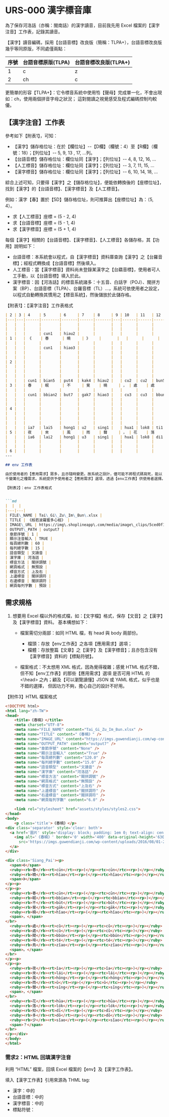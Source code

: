 # URS-000 漢字標音庫

為了保存河洛話（亦稱：閩南話）的漢字讀音，目前我先用 Excel 檔案的【漢字注音】工作表，記錄其讀音。

【漢字】讀音編碼，採用【台語音標】改良版（簡稱：TLPA+），台語音標改良版幾乎等同原版，不同處僅兩點：

|序號|台語音標原版(TLPA)|台語音標改良版(TLPA+)|
|----|---------|-----------|
| 1 |c  | z |
| 2 |ch | c |

更簡單的形容【TLPA+】：它令標音系統中使用笉【聲母】完成單一化，不會出現如：ch，使用兩個拼音字母之狀況；
這對閱讀之視覺感受及程式編碼控制均較優。

## 【漢字注音】工作表

參考如下【附表1】，可知：

- 【漢字】儲存格位址：在於【欄位址】--【D欄】（欄號：4）至【R欄】（欄號：18）；【列位址】-- 5, 9, 13 , 17, ...列。
- 【台語音標】儲存格位址：欄位址同【漢字】；【列位址】-- 4, 8, 12, 16, ...
- 【人工標音】儲存格位址：欄位址同【漢字】；【列位址】-- 3, 7, 11, 15, ...
- 【漢字標音】儲存格位址：欄位址同【漢字】；【列位址】-- 6, 10, 14, 18, ...

綜合上述可知，只要得【漢字】之【儲存格位址】，便能依轉換後的【座標位址】，找到【漢字】的【台語音標】、【漢字標音】及【人工標音】。

例如：漢字【春】置於【5D】儲存格位址，則可推算出【座標位址】為：（5, 4）。

- 求【人工標音】座標 = (5 - 2, 4)
- 求【台語音標】座標 = (5 - 1, 4)
- 求【漢字標音】座標 = (5 + 1, 4)

每個【漢字】相關的【台語音標】、【漢字標音】、【人工標音】各儲存格，其【功用】說明如下：

- 台語音標：本系統會以程式，自【漢字標音】資料庫查詢【漢字】之【台羅音標】；經程式轉換成【台語音標】然後填入。
- 人工標音：當【漢字標音】資料尚未登錄某漢字之【台羂音標】，使用者可人工手動，以【台語音標】填入於此。
- 漢字標音：因【河洛話】的標音系統諸多：十五音、白話字（POJ）、閩拼方案（BP）、台語音標（TLPA）、台羅音標（TL）...，系統可依使用者之設定，以程式自動轉換其慣用之【標音系統】，然後儲放於此儲存格。

【附表1】：【漢字注音】工作表格式

```md
| 2 | 3 | 4    | 5      | 6     | 7    | 8     | 9 | 10   | 11   | 12    | 13   | 14    | 15 | 16 | 17 | 18 |
|---|---|------|--------|-------|------|-------|---|------|------|-------|------|-------|----|----|----|----|
|   |   |      |        |       |      |       |   |      |      |       |      |       |    |    |    |    |
|   |   |      |        |       |      |       |   |      |      |       |      |       |    |    |    |    |
|   |   |      | cun1   | hiau2 |      |       |   |      |      |       |      |       |    |    |    |    |
| 1 |   | 《    | 春      | 曉     | 》    |       |   |      |      |       |      |       |    |    |    |    |
|   |   |      |        |       |      |       |   |      |      |       |      |       |    |    |    |    |
|   |   |      | cun1   | hiao3 |      |       |   |      |      |       |      |       |    |    |    |    |
|   |   |      |        |       |      |       |   |      |      |       |      |       |    |    |    |    |
|   |   |      |        |       |      |       |   |      |      |       |      |       |    |    |    |    |
| 2 |   |      |        |       |      |       |   |      |      |       |      |       |    |    |    |    |
|   |   |      |        |       |      |       |   |      |      |       |      |       |    |    |    |    |
|   |   |      |        |       |      |       |   |      |      |       |      |       |    |    |    |    |
|   |   |      |        |       |      |       |   |      |      |       |      |       |    |    |    |    |
|   |   | cun1 | bian5  | put4  | kak4 | hiau2 |   | cu2  | cu2  | bun5  | the5 | ziau2 |    |    |    |    |
| 3 |   | 春    | 眠      | 不     | 覺    | 曉     | ， | 處    | 處    | 聞     | 啼    | 鳥     | 。  |    |    |    |
|   |   |      |        |       |      |       |   |      |      |       |      |       |    |    |    |    |
|   |   | cun1 | bbian2 | but7  | gak7 | hiao3 |   | cu3  | cu3  | bbun2 | te2  | ziao3 |    |    |    |    |
|   |   |      |        |       |      |       |   |      |      |       |      |       |    |    |    |    |
|   |   |      |        |       |      |       |   |      |      |       |      |       |    |    |    |    |
| 4 |   |      |        |       |      |       |   |      |      |       |      |       |    |    |    |    |
|   |   |      |        |       |      |       |   |      |      |       |      |       |    |    |    |    |
|   |   |      |        |       |      |       |   |      |      |       |      |       |    |    |    |    |
|   |   |      |        |       |      |       |   |      |      |       |      |       |    |    |    |    |
|   |   | ia7  | lai5   | hong1 | u2   | sing1 |   | hua1 | lok8 | ti1   | to1  | siau2 |    |    |    |    |
| 5 |   | 夜    | 來      | 風     | 雨    | 聲     | ， | 花    | 落    | 知     | 多    | 少     | ？  | φ  |    |    |
|   |   | ia6  | lai2   | hong1 | u3   | sing1 |   | hua1 | lok8 | di1   | do1  | siao3 |    |    |    |    |
|   |   |      |        |       |      |       |   |      |      |       |      |       |    |    |    |    |
|   |   |      |        |       |      |       |   |      |      |       |      |       |    |    |    |    |
| 6 |   |      |        |       |      |       |   |      |      |       |      |       |    |    |    |    |
---

## env 工作表

由於使用者的【應用需求】眾多，且亦隨時變更。故系統之設計，儘可能不將程式碼寫死，能以【參數】觀點滿足
千變萬化之種需求。系統提供予使用者之【應用需求】選項，透過【env工作表】供使用者選擇。

【附表2】：env 工作表格式


```md
|  |  |
|---|---|
| FILE\_NAME | Tai\_Gi\_Zu\_Im\_Bun\.xlsx |
| TITLE | 《般若波羅蜜多心經》 |
| IMAGE\_URL | https://img\.shoplineapp\.com/media/image\_clips/5ced0f1bd62fc3392bb34287/original\.jpg?1559039769 |
| OUTPUT\_PATH | output7 |
| 章節序號 | 1 |
| 顯示注音輸入 | TRUE |
| 每頁總列數 | 60 |
| 每列總字數 | 15 |
| 語音類型 | 文讀音 |
| 漢字庫 | 河洛話 |
| 標音方法 | 閩拼調號 |
| 網頁格式 | 無預設 |
| 標音方式 | 上及右 |
| 上邊標音 | 閩拼調符 |
| 右邊標音 | 閩拼調符 |
| 網頁每列字數 | 預設 |
```

## 需求規格

1. 想要用 Excel 檔以外的格式檔，如：【文字檔】格式，保存【文音】之【漢字】及【漢字標音】資料。
基本構想如下：

    - 檔案需切分兩部：如同 HTML 檔，有 head 與 body 兩部份。
      - 檔頭：存放【env工作表】之各項【應用需求】選項；
      - 檔體：存放整篇【文章】之【漢字】及【漢字標音】；且亦包含沒有【漢字標音】資料的【標點符號】。

    - 檔案格式：不太想用 XML 格式，因為覺得複雜；感覺 HTML 格式不錯，但不知【env工作表】的那些【應用需求】選項
    是否可用 HTML 的 <\head\> 之內；顧及【可以瀏覽讀懂】JSON 或 YAML 格式，似乎也是不錯的選擇，
    但因功力不夠，擔心自己的設計不好用。


【附件3】HTML 檔案格式


```html
<!DOCTYPE html>
<html lang="zh-TW">
<head>
    <title>《春曉》</title>
    <meta charset="UTF-8">
    <meta name="FILE_NAME" content="Tai_Gi_Zu_Im_Bun.xlsx" />
    <meta name="TITLE" content="《春曉》" />
    <meta name="IMAGE_URL" content="https://imgs.guwendianji.com/wp-content/uploads/2016/08/01-25.jpg" />
    <meta name="OUTPUT_PATH" content="output7" />
    <meta name="章節序號" content="None" />
    <meta name="顯示注音輸入" content="True" />
    <meta name="每頁總列數" content="120.0" />
    <meta name="每列總字數" content="15.0" />
    <meta name="語音類型" content="文讀音" />
    <meta name="漢字庫" content="河洛話" />
    <meta name="標音方法" content="閩拼調號" />
    <meta name="網頁格式" content="無預設" />
    <meta name="標音方式" content="上及右" />
    <meta name="上邊標音" content="閩拼調符" />
    <meta name="右邊標音" content="閩拼調符" />
    <meta name="網頁每列字數" content="6.0" />

    <link rel="stylesheet" href="assets/styles/styles2.css">
</head>
<body>
    <p class='title'>《春曉》</p>
<div class='separator' style='clear: both'>
  <a href='圖片' style='display: block; padding: 1em 0; text-align: center'>
    <img alt='《春曉》' border='0' width='400' data-original-height='630' data-original-width='1200'
      src='https://imgs.guwendianji.com/wp-content/uploads/2016/08/01-25.jpg' />
  </a>
</div>

<div class='Siang_Pai'><p>
  <span>《</span>
  <ruby><rb>春</rb><rt>cūn</rt><rp>(</rp><rtc>cūn</rtc><rp>)</rp></ruby>
  <ruby><rb>曉</rb><rt>hǐao</rt><rp>(</rp><rtc>hǐao</rtc><rp>)</rp></ruby>
  <span>》</span>
</p><p>
</p><p>
  <ruby><rb>春</rb><rt>cūn</rt><rp>(</rp><rtc>cūn</rtc><rp>)</rp></ruby>
  <ruby><rb>眠</rb><rt>bbían</rt><rp>(</rp><rtc>bbían</rtc><rp>)</rp></ruby>
  <ruby><rb>不</rb><rt>būt</rt><rp>(</rp><rtc>būt</rtc><rp>)</rp></ruby>
  <ruby><rb>覺</rb><rt>gāk</rt><rp>(</rp><rtc>gāk</rtc><rp>)</rp></ruby>
  <ruby><rb>曉</rb><rt>hǐao</rt><rp>(</rp><rtc>hǐao</rtc><rp>)</rp></ruby>
  <span>，</span>
</br>
  <ruby><rb>處</rb><rt>cǔ</rt><rp>(</rp><rtc>cǔ</rtc><rp>)</rp></ruby>
  <ruby><rb>處</rb><rt>cǔ</rt><rp>(</rp><rtc>cǔ</rtc><rp>)</rp></ruby>
  <ruby><rb>聞</rb><rt>bbún</rt><rp>(</rp><rtc>bbún</rtc><rp>)</rp></ruby>
  <ruby><rb>啼</rb><rt>té</rt><rp>(</rp><rtc>té</rtc><rp>)</rp></ruby>
  <ruby><rb>鳥</rb><rt>zǐao</rt><rp>(</rp><rtc>zǐao</rtc><rp>)</rp></ruby>
  <span>。</span>
</br>
</p><p>
</p><p>
  <ruby><rb>夜</rb><rt>îa</rt><rp>(</rp><rtc>îa</rtc><rp>)</rp></ruby>
  <ruby><rb>來</rb><rt>lái</rt><rp>(</rp><rtc>lái</rtc><rp>)</rp></ruby>
  <ruby><rb>風</rb><rt>hōng</rt><rp>(</rp><rtc>hōng</rtc><rp>)</rp></ruby>
  <ruby><rb>雨</rb><rt>ǔ</rt><rp>(</rp><rtc>ǔ</rtc><rp>)</rp></ruby>
  <ruby><rb>聲</rb><rt>sīng</rt><rp>(</rp><rtc>sīng</rtc><rp>)</rp></ruby>
  <span>，</span>
</br>
  <ruby><rb>花</rb><rt>hūa</rt><rp>(</rp><rtc>hūa</rtc><rp>)</rp></ruby>
  <ruby><rb>落</rb><rt>lók</rt><rp>(</rp><rtc>lók</rtc><rp>)</rp></ruby>
  <ruby><rb>知</rb><rt>dī</rt><rp>(</rp><rtc>dī</rtc><rp>)</rp></ruby>
  <ruby><rb>多</rb><rt>dō</rt><rp>(</rp><rtc>dō</rtc><rp>)</rp></ruby>
  <ruby><rb>少</rb><rt>sǐao</rt><rp>(</rp><rtc>sǐao</rtc><rp>)</rp></ruby>
  <span>？</span>
</br>
</p></div>
</body>
</html>
```

### 需求2：HTML 回填漢字注音

利用 “HTML” 檔案，回填 Excel 檔案的【env】及【漢字工作表】。

填入【漢字工作表】引用來源為 THML tag:
- 漢字：<ruby>中的<rb>
- 台語音標：<ruby>中的<rt>
- 漢字標音：<ruby>中的<crt>
- 標點符號：<span>